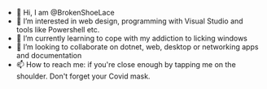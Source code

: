 - 👋 Hi, I am @BrokenShoeLace
- 👀 I’m interested in web design, programming with Visual Studio and tools like Powershell etc.
- 🌱 I’m currently learning to cope with my addiction to licking windows
- 💞️ I’m looking to collaborate on dotnet, web, desktop or networking apps and documentation
- 📫 How to reach me: if you're close enough by tapping me on the shoulder. Don't forget your Covid mask.
